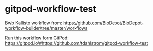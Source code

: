# gitpod-workflow-test

Bwb Kallisto workflow from: https://github.com/BioDepot/BioDepot-workflow-builder/tree/master/workflows

Run this workflow form GitPod: https://gitpod.io/#https://github.com/tdahlstrom/gitpod-workflow-test
